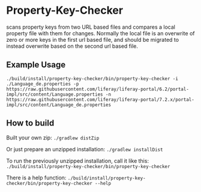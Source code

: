 # Property-Key-Checker

scans property keys from two URL based files and compares a local property file with them for changes.
 Normally the local file is an overwrite of zero or more keys in the first url based file, and should be migrated to instead overwrite based on the second url based file. 

## Example Usage

`./build/install/property-key-checker/bin/property-key-checker -i ./Language_de.properties -p https://raw.githubusercontent.com/liferay/liferay-portal/6.2/portal-impl/src/content/Language.properties -n https://raw.githubusercontent.com/liferay/liferay-portal/7.2.x/portal-impl/src/content/Language_de.properties`


## How to build

Built your own zip:
`./gradlew distZip`

Or just prepare an unzipped installation:
`./gradlew installDist`

To run the previously unzipped installation, call it like this:
`./build/install/property-key-checker/bin/property-key-checker
`

There is a help function: `./build/install/property-key-checker/bin/property-key-checker --help
`
